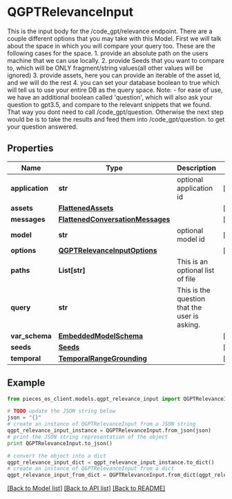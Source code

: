 # QGPTRelevanceInput

This is the input body for the /code_gpt/relevance endpoint.  There are a couple different options that you may take with this Model.  First we will talk about the space in which you will compare your query too. These are the following cases for the space. 1. provide an absolute path on the users machine that we can use locally. 2. provide Seeds that you want to compare to, which will be ONLY fragment/string values(all other values will be ignored) 3. provide assets, here you can provide an iterable of the asset id, and we will do the rest 4. you can set your database boolean to true which will tell us to use your entire DB as the query space.  Note: - for ease of use, we have an additional boolean called 'question', which will also ask your question to gpt3.5, and compare to the relevant snippets that we found. That way you dont need to call /code_gpt/question. Otherwise the next step would be is to take the results and feed them into /code_gpt/question. to get your question answered.

## Properties
Name | Type | Description | Notes
------------ | ------------- | ------------- | -------------
**application** | **str** | optional application id | [optional] 
**assets** | [**FlattenedAssets**](FlattenedAssets.md) |  | [optional] 
**messages** | [**FlattenedConversationMessages**](FlattenedConversationMessages.md) |  | [optional] 
**model** | **str** | optional model id | [optional] 
**options** | [**QGPTRelevanceInputOptions**](QGPTRelevanceInputOptions.md) |  | [optional] 
**paths** | **List[str]** | This is an optional list of file || folder paths. | [optional] 
**query** | **str** | This is the question that the user is asking. | 
**var_schema** | [**EmbeddedModelSchema**](EmbeddedModelSchema.md) |  | [optional] 
**seeds** | [**Seeds**](Seeds.md) |  | [optional] 
**temporal** | [**TemporalRangeGrounding**](TemporalRangeGrounding.md) |  | [optional] 

## Example

```python
from pieces_os_client.models.qgpt_relevance_input import QGPTRelevanceInput

# TODO update the JSON string below
json = "{}"
# create an instance of QGPTRelevanceInput from a JSON string
qgpt_relevance_input_instance = QGPTRelevanceInput.from_json(json)
# print the JSON string representation of the object
print QGPTRelevanceInput.to_json()

# convert the object into a dict
qgpt_relevance_input_dict = qgpt_relevance_input_instance.to_dict()
# create an instance of QGPTRelevanceInput from a dict
qgpt_relevance_input_from_dict = QGPTRelevanceInput.from_dict(qgpt_relevance_input_dict)
```
[[Back to Model list]](../README.md#documentation-for-models) [[Back to API list]](../README.md#documentation-for-api-endpoints) [[Back to README]](../README.md)


